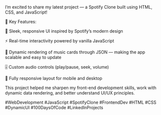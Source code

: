I’m excited to share my latest project — a Spotify Clone built using HTML, CSS, and JavaScript!

🔧 Key Features:

🎵 Sleek, responsive UI inspired by Spotify’s modern design

⚡ Real-time interactivity powered by vanilla JavaScript

📁 Dynamic rendering of music cards through JSON — making the app scalable and easy to update

🎚️ Custom audio controls (play/pause, seek, volume)

📱 Fully responsive layout for mobile and desktop

This project helped me sharpen my front-end development skills, work with dynamic data rendering, and better understand UI/UX principles.

#WebDevelopment #JavaScript #SpotifyClone #FrontendDev #HTML #CSS #DynamicUI #100DaysOfCode #LinkedInProjects
